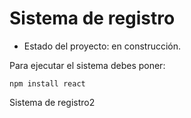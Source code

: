 <h1> Sistema de registro </h1>

- Estado del proyecto: en construcción. 

Para ejecutar el sistema debes poner:

```npm install react    ```

Sistema de registro2
